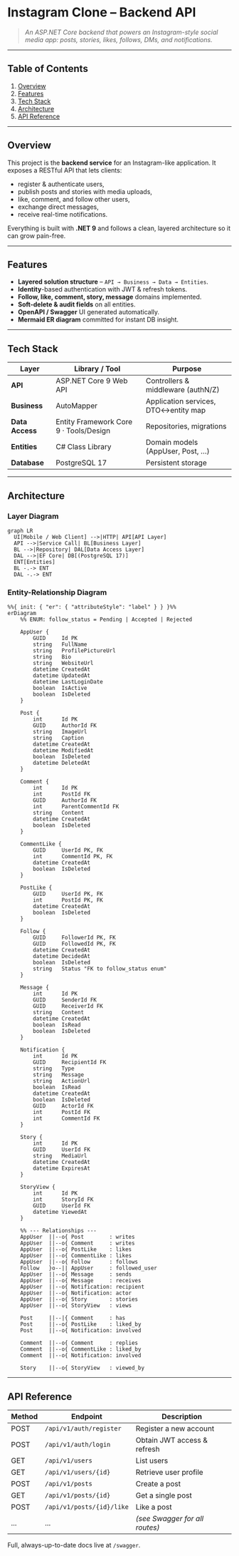 # Instagram Clone – Backend API

> *An ASP.NET Core backend that powers an Instagram-style social media app: posts, stories, likes, follows, DMs, and notifications.*

---

## Table of Contents

1. [Overview](#overview)
2. [Features](#features)
3. [Tech Stack](#tech-stack)
4. [Architecture](#architecture)
5. [API Reference](#api-reference)

---

## Overview

This project is the **backend service** for an Instagram-like application. It exposes a RESTful API that lets clients:

* register & authenticate users,
* publish posts and stories with media uploads,
* like, comment, and follow other users,
* exchange direct messages,
* receive real-time notifications.

Everything is built with **.NET 9** and follows a clean, layered architecture so it can grow pain-free.

---

## Features

* **Layered solution structure** – `API → Business → Data → Entities`.
* **Identity**-based authentication with JWT & refresh tokens.
* **Follow, like, comment, story, message** domains implemented.
* **Soft-delete & audit fields** on all entities.
* **OpenAPI / Swagger** UI generated automatically.
* **Mermaid ER diagram** committed for instant DB insight.


---

## Tech Stack

| Layer           | Library / Tool                         | Purpose                              |
|-----------------|----------------------------------------|--------------------------------------|
| **API**         | ASP.NET Core 9 Web API                 | Controllers & middleware (authN/Z)   |
| **Business**    | AutoMapper                             | Application services, DTO↔entity map |
| **Data Access** | Entity Framework Core 9 · Tools/Design | Repositories, migrations             |
| **Entities**    | C# Class Library                       | Domain models (AppUser, Post, …)     |
| **Database**    | PostgreSQL 17                          | Persistent storage                   |


---

## Architecture

### Layer Diagram

```mermaid
graph LR
  UI[Mobile / Web Client] -->|HTTP| API[API Layer]
  API -->|Service Call| BL[Business Layer]
  BL -->|Repository| DAL[Data Access Layer]
  DAL -->|EF Core| DB[(PostgreSQL 17)]
  ENT[Entities]
  BL -.-> ENT
  DAL -.-> ENT
```

### Entity-Relationship Diagram

```mermaid
%%{ init: { "er": { "attributeStyle": "label" } } }%%
erDiagram
    %% ENUM: follow_status = Pending | Accepted | Rejected

    AppUser {
        GUID     Id PK
        string   FullName
        string   ProfilePictureUrl
        string   Bio
        string   WebsiteUrl
        datetime CreatedAt
        datetime UpdatedAt
        datetime LastLoginDate
        boolean  IsActive
        boolean  IsDeleted
    }

    Post {
        int      Id PK
        GUID     AuthorId FK
        string   ImageUrl
        string   Caption
        datetime CreatedAt
        datetime ModifiedAt
        boolean  IsDeleted
        datetime DeletedAt
    }

    Comment {
        int      Id PK
        int      PostId FK
        GUID     AuthorId FK
        int      ParentCommentId FK
        string   Content
        datetime CreatedAt
        boolean  IsDeleted
    }

    CommentLike {
        GUID     UserId PK, FK
        int      CommentId PK, FK
        datetime CreatedAt
        boolean  IsDeleted
    }

    PostLike {
        GUID     UserId PK, FK
        int      PostId PK, FK
        datetime CreatedAt
        boolean  IsDeleted
    }

    Follow {
        GUID     FollowerId PK, FK
        GUID     FollowedId PK, FK
        datetime CreatedAt
        datetime DecidedAt
        boolean  IsDeleted
        string   Status "FK to follow_status enum"
    }

    Message {
        int      Id PK
        GUID     SenderId FK
        GUID     ReceiverId FK
        string   Content
        datetime CreatedAt
        boolean  IsRead
        boolean  IsDeleted
    }

    Notification {
        int      Id PK
        GUID     RecipientId FK
        string   Type
        string   Message
        string   ActionUrl
        boolean  IsRead
        datetime CreatedAt
        boolean  IsDeleted
        GUID     ActorId FK
        int      PostId FK
        int      CommentId FK
    }

    Story {
        int      Id PK
        GUID     UserId FK
        string   MediaUrl
        datetime CreatedAt
        datetime ExpiresAt
    }

    StoryView {
        int      Id PK
        int      StoryId FK
        GUID     UserId FK
        datetime ViewedAt
    }

    %% --- Relationships ---
    AppUser  ||--o{ Post        : writes
    AppUser  ||--o{ Comment     : writes
    AppUser  ||--o{ PostLike    : likes
    AppUser  ||--o{ CommentLike : likes
    AppUser  ||--o{ Follow      : follows
    Follow   }o--|| AppUser     : followed_user
    AppUser  ||--o{ Message     : sends
    AppUser  ||--o{ Message     : receives
    AppUser  ||--o{ Notification: recipient
    AppUser  ||--o{ Notification: actor
    AppUser  ||--o{ Story       : stories
    AppUser  ||--o{ StoryView   : views

    Post     ||--|{ Comment     : has
    Post     ||--o{ PostLike    : liked_by
    Post     ||--o{ Notification: involved

    Comment  ||--o{ Comment     : replies
    Comment  ||--o{ CommentLike : liked_by
    Comment  ||--o{ Notification: involved

    Story    ||--o{ StoryView   : viewed_by
```

---


## API Reference

| Method | Endpoint                  | Description                    |
| ------ | ------------------------- | ------------------------------ |
| POST   | `/api/v1/auth/register`   | Register a new account         |
| POST   | `/api/v1/auth/login`      | Obtain JWT access & refresh    |
| GET    | `/api/v1/users`           | List users                     |
| GET    | `/api/v1/users/{id}`      | Retrieve user profile          |
| POST   | `/api/v1/posts`           | Create a post                  |
| GET    | `/api/v1/posts/{id}`      | Get a single post              |
| POST   | `/api/v1/posts/{id}/like` | Like a post                    |
| ...    | ...                       | *(see Swagger for all routes)* |

Full, always-up-to-date docs live at `/swagger`.
